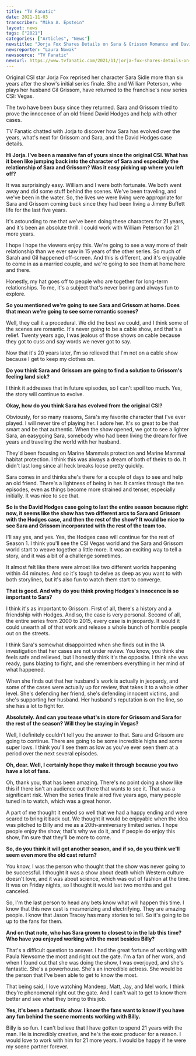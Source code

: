 ```yaml
---
title: "TV Fanatic"
date: 2021-11-03
transcriber: "Mika A. Epstein"
layout: news
tags: ["2021"]
categories: ["Articles", "News"]
newstitle: "Jorja Fox Shares Details on Sara & Grissom Romance and David Hodges Case on CSI: Vegas"
newsreporter: "Laura Nowak"
newssource: "TV Fanatic"
newsurl: https://www.tvfanatic.com/2021/11/jorja-fox-shares-details-on-sara-and-grissom-romance-and-david-h/
---
```


Original CSI star Jorja Fox reprised her character Sara Sidle more than six years after the show's initial series finale. She and William Peterson, who plays her husband Gil Grissom, have returned to the franchise's new series CSI: Vegas.

The two have been busy since they returned. Sara and Grissom tried to prove the innocence of an old friend David Hodges and help with other cases.

TV Fanatic chatted with Jorja to discover how Sara has evolved over the years, what's next for Grissom and Sara, and the David Hodges case details.

**Hi Jorja. I've been a massive fan of yours since the original CSI. What has it been like jumping back into the character of Sara and especially the relationship of Sara and Grissom? Was it easy picking up where you left off?**

It was surprisingly easy. William and I were both fortunate. We both went away and did some stuff behind the scenes. We've been traveling, and we've been in the water. So, the lives we were living were appropriate for Sara and Grissom coming back since they had been living a Jimmy Buffett life for the last five years.

It's astounding to me that we've been doing these characters for 21 years, and it's been an absolute thrill. I could work with William Peterson for 21 more years.

I hope I hope the viewers enjoy this. We're going to see a way more of their relationship than we ever saw in 15 years of the other series. So much of Sarah and Gil happened off-screen. And this is different, and it's enjoyable to come in as a married couple, and we're going to see them at home here and there.

Honestly, my hat goes off to people who are together for long-term relationships. To me, it's a subject that's never boring and always fun to explore.

**So you mentioned we're going to see Sara and Grissom at home. Does that mean we're going to see some romantic scenes?**

Well, they call it a procedural. We did the best we could, and I think some of the scenes are romantic. It's never going to be a cable show, and that's a relief. Twenty years ago, I was jealous of those shows on cable because they got to cuss and say words we never got to say.

Now that it's 20 years later, I'm so relieved that I'm not on a cable show because I get to keep my clothes on.

**Do you think Sara and Grissom are going to find a solution to Grissom's feeling land sick?**

I think it addresses that in future episodes, so I can't spoil too much. Yes, the story will continue to evolve.

**Okay, how do you think Sara has evolved from the original CSI?**

Obviously, for so many reasons, Sara's my favorite character that I've ever played. I will never tire of playing her. I adore her. It's so great to be that smart and be that authentic. When the show opened, we got to see a lighter Sara, an easygoing Sara, somebody who had been living the dream for five years and traveling the world with her husband.

They'd been focusing on Marine Mammals protection and Marine Mammal habitat protection. I think this was always a dream of both of theirs to do. It didn't last long since all heck breaks loose pretty quickly.

Sara comes in and thinks she's there for a couple of days to see and help an old friend. There's a lightness of being in her. It carries through the ten episodes, even as things become more strained and tenser, especially initially. It was nice to see that.

**So is the David Hodges case going to last the entire season because right now, it seems like the show has two different arcs to Sara and Grissom with the Hodges case, and then the rest of the show?  It would be nice to see Sara and Grissom incorporated with the rest of the team too.**

I'll say yes, and yes. Yes, the Hodges case will continue for the rest of Season 1. I think you'll see the CSI Vegas world and the Sara and Grissom world start to weave together a little more. It was an exciting way to tell a story, and it was a bit of a challenge sometimes.

It almost felt like there were almost like two different worlds happening within 44 minutes. And so it's tough to delve as deep as you want to with both storylines, but it's also fun to watch them start to converge.

**That is good. And why do you think proving Hodges's innocence is so important to Sara?**

I think it's as important to Grissom. First of all, there's a history and a friendship with Hodges. And so, the case is very personal. Second of all, the entire series from 2000 to 2015, every case is in jeopardy. It would it could unearth all of that work and release a whole bunch of horrible people out on the streets.

I think Sara's somewhat disappointed when she finds out in the IA investigation that her cases are not under review. You know, you think she feels safe and relieved, but I honestly think it's the opposite. I think she was ready, guns blazing to fight, and she remembers everything in her mind of what happened.

When she finds out that her husband's work is actually in jeopardy, and some of the cases were actually up for review, that takes it to a whole other level. She's defending her friend, she's defending innocent victims, and she's supporting her husband. Her husband's reputation is on the line, so she has a lot to fight for.

**Absolutely. And can you tease what's in store for Grissom and Sara for the rest of the season? Will they be staying in Vegas?**

Well, I definitely couldn't tell you the answer to that. Sara and Grissom are going to continue. There are going to be some incredible highs and some super lows. I think you'll see them as low as you've ever seen them at a period over the next several episodes.

**Oh, dear. Well, I certainly hope they make it through because you two have a lot of fans.**

Oh, thank you, that has been amazing. There's no point doing a show like this if there isn't an audience out there that wants to see it. That was a significant risk. When the series finale aired five years ago, many people tuned in to watch, which was a great honor.

A part of me thought it ended so well that we had a happy ending and were scared to bring it back out. We thought it would be enjoyable when the idea was pitched to Billy and me as a 20th-anniversary limited series. I hope people enjoy the show, that's why we do it, and if people do enjoy this show, I'm sure that they'll be more to come.

**So, do you think it will get another season, and if so, do you think we'll seem even more the old cast return?**

You know, I was the person who thought that the show was never going to be successful. I thought it was a show about death which Western culture doesn't love, and it was about science, which was out of fashion at the time. It was on Friday nights, so I thought it would last two months and get canceled.

So, I'm the last person to head any bets know what will happen this time. I know that this new cast is mesmerizing and electrifying. They are amazing people. I know that Jason Tracey has many stories to tell. So it's going to be up to the fans for them.

**And on that note, who has Sara grown to closest to in the lab this time? Who have you enjoyed working with the most besides Billy?**

That's a difficult question to answer. I had the great fortune of working with Paula Newsome the most and right out the gate. I'm a fan of her work, and when I found out that she was doing the show, I was overjoyed, and she's fantastic. She's a powerhouse. She's an incredible actress. She would be the person that I've been able to get to know the most.

That being said, I love watching Mandeep, Matt, Jay, and Mel work. I think they're phenomenal right out the gate. And I can't wait to get to know them better and see what they bring to this job.

**Yes, it's been a fantastic show. I know the fans want to know if you have any fun behind the scene moments working with Billy.**

Billy is so fun. I can't believe that I have gotten to spend 21 years with the man. He is incredibly creative, and he's the exec producer for a reason. I would love to work with him for 21 more years. I would be happy if he were my scene partner forever.
